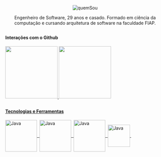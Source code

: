<div align="center">  
  <p>
    <img src=https://github.com/legasrossini/legasrossini/assets/27970331/6c542ca5-b294-48c1-a146-206113b8fe51 alt="quemSou">
  </p>
  Engenheiro de Software, 29 anos e casado. Formado em ciência da computação e cursando arquitetura de software na faculdade FIAP.
</div>

##
  
<div>
  <h4>Interações com o Github</h4>
  <a href="https://github.com/legasrossini">
  <img height="165em" src="https://github-readme-stats.vercel.app/api?username=legasrossini&show_icons=true&theme=dracula&include_all_commits=true&count_private=true&hide=contribs"/>
  <img height="165em" src="https://github-readme-stats.vercel.app/api/top-langs/?username=legasrossini&layout=compact&langs_count=7&theme=dracula"/>
</div>
    
##

<h4>Tecnologias e Ferramentas</h4> 
<div style="display: inline_block">
  <img align="center" alt="Java" height="100" width="auto" src="https://cdn.jsdelivr.net/gh/devicons/devicon@latest/icons/java/java-original-wordmark.svg">&nbsp;
  <img align="center" alt="Java" height="100" width="auto" src="https://cdn.jsdelivr.net/gh/devicons/devicon@latest/icons/spring/spring-original-wordmark.svg">&nbsp;
  <img align="center" alt="Java" height="100" width="auto" src="https://cdn.jsdelivr.net/gh/devicons/devicon@latest/icons/git/git-plain-wordmark.svg">&nbsp;  
  <img align="center" alt="Java" height="70" width="auto" src="https://cdn.jsdelivr.net/gh/devicons/devicon@latest/icons/github/github-original.svg">&nbsp;

</div>

